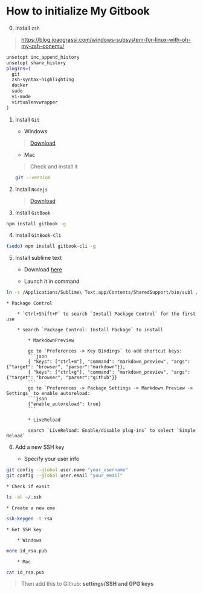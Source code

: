 # How to initialize My Gitbook

0. Install `zsh`

> https://blog.joaograssi.com/windows-subsystem-for-linux-with-oh-my-zsh-conemu/
```bash
unsetopt inc_append_history
unsetopt share_history
plugins=(
  git                                                                                                                                                           zsh-autosuggestions
  zsh-syntax-highlighting
  docker
  sudo
  vi-mode
  virtualenvwrapper
)
```

1. Install `Git`

	* Windows 
	> [Download](https://git-scm.com/download/win)

	* Mac
	> Check and install it
	```bash
	git --version
	```

2. Install `Nodejs`

	> [Download](https://nodejs.org/en/download/)

3. Install `GitBook`
```bash
npm install gitbook -g
```
4. Install `GitBook-Cli`
```bash
(sudo) npm install gitbook-cli -g
```

5. Install sublime text

	* Download [here](http://www.sublimetext.com)

	* Launch it in command
```bash
ln -s /Applications/Sublime\ Text.app/Contents/SharedSupport/bin/subl /usr/local/bin/sublime
```
	* Package Control
	
		* `Ctrl+Shift+P` to search `Install Package Control` for the first use

		* search `Package Control: Install Package` to install

		 	* MarkdownPreview
		 	
		 	go to `Preferences -> Key Bindings` to add shortcut keys:
		 	```json
		 	{ "keys": ["ctrl+m"], "command": "markdown_preview", "args": {"target": "browser", "parser":"markdown"}},
			{ "keys": ["ctrl+g"], "command": "markdown_preview", "args": {"target": "browser", "parser":"github"}}
		 	```
		 	go to `Preferences -> Package Settings -> Markdown Preview -> Settings` to enable autoreload:
		 	```json
		 	{"enable_autoreload": true}
		 	```

		 	* LiveReload
		 	
		 	search `LiveReload: Enable/disable plug-ins` to select `Simple Reload`

6. Add a new SSH key

	* Specify your user info
```bash
git config --global user.name "your_username"
git config --global user.email "your_email"
```

	* Check if exsit
```bash
ls -al ~/.ssh
```

	* Create a new one
```bash
ssh-keygen -t rsa
```

	* Get SSH key
	
		* Windows
```bash
more id_rsa.pub
```
	
		* Mac
```bash
cat id_rsa.pub
```

> Then add this to Github: **settings/SSH and GPG keys**
